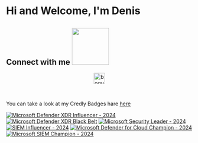 # Hi and Welcome, I'm Denis

<h2> Connect with me <img src='https://raw.githubusercontent.com/ShahriarShafin/ShahriarShafin/main/Assets/handshake.gif' width="100"> </h2>

<p align="center">
<a href="https://linkedin.com/in/bogunic" target="blank"><img align="center" src="https://cdn.jsdelivr.net/npm/simple-icons@3.0.1/icons/linkedin.svg" alt="bogunic" height="30" width="30" /></a>
</p>

<br />


You can take a look at my Credly Badges hare [here](https://www.credly.com/users/denis-bogunic/badges)

<!--START_SECTION:badges-->
[![Microsoft Defender XDR Influencer - 2024](https://images.credly.com/size/300x300x300x300/images/741877a0-46d9-4054-a395-388e5e539448/image.png)](http://www.credly.com/badges/2c72ca8b-79fe-45d9-afe5-f0904b0e7a77 "Microsoft Defender XDR Influencer - 2024")
[![Microsoft Defender XDR Black Belt](https://images.credly.com/size/300x300x300x300/images/54ac29d3-ffa7-4f7b-93f0-cfdae963191f/image.png)](http://www.credly.com/badges/2f7b1caf-e6cf-4fd2-a653-6b830c75ec5b "Microsoft Defender XDR Black Belt")
[![Microsoft Security Leader - 2024](https://images.credly.com/size/300x300x300x300/images/bfdd477b-f61c-4f2b-917e-c1d1c927c458/image.png)](http://www.credly.com/badges/b6bcc2c9-c277-4138-8875-a5119adf0876 "Microsoft Security Leader - 2024")
[![SIEM Influencer - 2024](https://images.credly.com/size/300x300x300x300/images/3250c29b-2d23-46af-86cd-2ffa12d3afad/image.png)](http://www.credly.com/badges/3f725b00-0ed8-42b6-882c-f130d485daba "SIEM Influencer - 2024")
[![Microsoft Defender for Cloud Champion - 2024](https://images.credly.com/size/300x300x300x300/images/ad679bba-a220-4cfb-8ceb-1cb571b6c1e1/image.png)](http://www.credly.com/badges/b16f077f-b5ce-4989-9c73-f474fdbce70d "Microsoft Defender for Cloud Champion - 2024")
[![Microsoft SIEM Champion - 2024](https://images.credly.com/size/300x300x300x300/images/9de0181b-fcef-4e3a-b961-4a71fc3c7d0a/image.png)](http://www.credly.com/badges/598fa02a-53d5-42ec-9469-0193fba2b10c "Microsoft SIEM Champion - 2024")
<!--END_SECTION:badges-->
